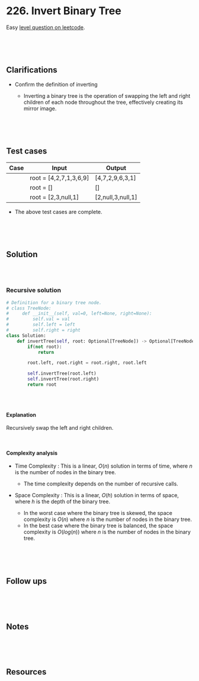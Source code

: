 # 226. Invert Binary Tree

Easy [level question on leetcode](https://leetcode.com/problems/invert-binary-tree/description/).

<br>
<br>
<br>

## Clarifications

- Confirm the definition of inverting

  - Inverting a binary tree is the operation of swapping the left and right children of each node throughout the tree, effectively creating its mirror image.

<br>
<br>
<br>

## Test cases

| Case | Input                  | Output            |
| ---- | ---------------------- | ----------------- |
|      | root = [4,2,7,1,3,6,9] | [4,7,2,9,6,3,1]   |
|      | root = []              | []                |
|      | root = [2,3,null,1]    | [2,null,3,null,1] |

- The above test cases are complete.

<br>
<br>
<br>

## Solution

<br>
<br>

### Recursive solution

```py
# Definition for a binary tree node.
# class TreeNode:
#     def __init__(self, val=0, left=None, right=None):
#         self.val = val
#         self.left = left
#         self.right = right
class Solution:
    def invertTree(self, root: Optional[TreeNode]) -> Optional[TreeNode]:
        if(not root):
            return

        root.left, root.right = root.right, root.left

        self.invertTree(root.left)
        self.invertTree(root.right)
        return root
```

```cpp

```

<br>

#### Explanation

Recursively swap the left and right children.

<br>

#### Complexity analysis

- Time Complexity : This is a linear, $O(n)$ solution in terms of time, where $n$ is the number of nodes in the binary tree.

  - The time complexity depends on the number of recursive calls.

- Space Complexity : This is a linear, $O(h)$ solution in terms of space, where $h$ is the depth of the binary tree.
  - In the worst case where the binary tree is skewed, the space complexity is $O(n)$ where $n$ is the number of nodes in the binary tree.
  - In the best case where the binary tree is balanced, the space complexity is $O(log(n))$ where $n$ is the number of nodes in the binary tree.

<br>
<br>
<br>

## Follow ups

<br>
<br>
<br>

## Notes

<br>
<br>
<br>

## Resources

<br>
<br>
<br>
